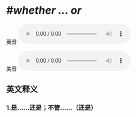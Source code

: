 # ***\#whether ... or*** 
英音
<audio src="./media/whether  or1_AAC.aac" controls="controls"></audio>

美音
<audio src="./media/whether  or2_AAC.aac" controls="controls"></audio>



  

英文释义
---
### 1.**是……还是；不管……（还是）**  


